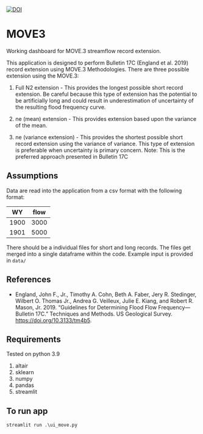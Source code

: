[![DOI](https://zenodo.org/badge/392819995.svg)](https://zenodo.org/badge/latestdoi/392819995)

# MOVE3
Working dashboard for MOVE.3 streamflow record extension.

This application is designed to perform Bulletin 17C (England et al. 2019) record extension using MOVE.3 Methodologies.  There are three possible extension using the MOVE.3:
1. Full N2 extension - This provides the longest possible short record extension.  Be careful because this type of extension has the potential to be artificially long and could result in underestimation of uncertainty of the resulting flood frequency curve.

2. ne (mean) extension - This provides extension based upon the variance of the mean.  


3. ne (variance extension) - This provides the shortest possible short record extension using the variance of variance.  This type of extension is preferable when uncertainty is primary concern.  Note: This is the preferred approach presented in Bulletin 17C


## Assumptions

Data are read into the application from a csv format with the following format:

| WY   | flow |
|------|------|
| 1900 | 3000 |
| 1901 | 5000 |

There should be a individual files for short and long records.  The files get merged into a single dataframe within the code. Example input is provided in `data/`

## References
- England, John F., Jr., Timothy A. Cohn, Beth A. Faber, Jery R. Stedinger, Wilbert O. Thomas Jr., Andrea G. Veilleux, Julie E. Kiang, and Robert R. Mason, Jr. 2019. “Guidelines for Determining Flood Flow Frequency—Bulletin 17C.” Techniques and Methods. US Geological Survey. https://doi.org/10.3133/tm4b5.
## Requirements

Tested on python 3.9

1. altair
2. sklearn
3. numpy
4. pandas
5. streamlit

## To run app
```
streamlit run .\ui_move.py
```
